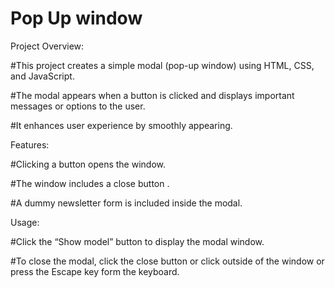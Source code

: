 
# Pop Up window

Project Overview:

#This project creates a simple modal (pop-up window) using     HTML, CSS, and JavaScript.

#The modal appears when a button is clicked and displays   important messages or options to the user.

#It enhances user experience by smoothly appearing.

Features:

#Clicking a button opens the window.

#The window includes a close button .

#A dummy newsletter form is included inside the modal.

Usage:

#Click the “Show model” button to display the modal window.

#To close the modal, click the close button or click outside  of the window or press the Escape key form the keyboard.




